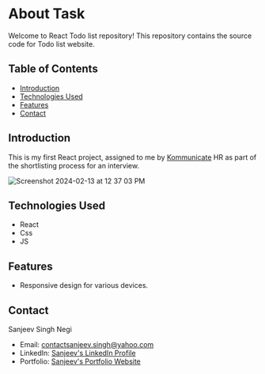 # About Task

Welcome to React Todo list repository! This repository contains the source code for Todo list website.

## Table of Contents

- [Introduction](#introduction)
- [Technologies Used](#technologies-used)
- [Features](#features)
- [Contact](#contact)

## Introduction

This is my first React project, assigned to me by [Kommunicate](https://www.kommunicate.io/) HR as part of the shortlisting process for an interview.

![Screenshot 2024-02-13 at 12 37 03 PM](https://github.com/Sanjeev232/Todo-React/assets/54616074/01e5baf1-2276-4060-ac28-f91b68a0341d)


## Technologies Used

- React
- Css
- JS

## Features

- Responsive design for various devices.

## Contact

Sanjeev Singh Negi

- Email: contactsanjeev.singh@yahoo.com
- LinkedIn: [Sanjeev's LinkedIn Profile](https://www.linkedin.com/in/sanjeev-singh-negi)
- Portfolio: [Sanjeev's Portfolio Website](https://sanjeev232.github.io/my-portfolio/)
